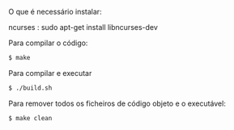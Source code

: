 O que é necessário instalar:

ncurses
 :
	 sudo apt-get install libncurses-dev

Para compilar o código:


```bash
$ make
```

Para compilar e executar

```bash
$ ./build.sh
```

Para remover todos os ficheiros de código objeto e o executável:


```bash
$ make clean
```
